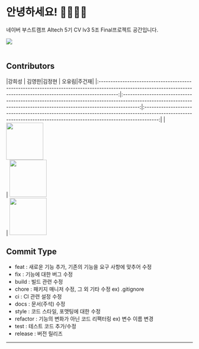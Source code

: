 # 안녕하세요! 👨‍👨‍👦‍👦

네이버 부스트캠프 AItech 5기 CV lv3 5조 Final프로젝트 공간입니다.

<img src="https://i.ibb.co/tD3GMWq/2.png"><br /><br />



## Contributors

|강희성 |                                                  김영한|김정현 |                                                  오유림|주건재|
|:--------------------------------------------------------------------------------------------------------------------------------------------------------------------:|:-------------------------------------------------------------------------------------------------------------------------------------------------------------------:|:------------------------------------------------------------------------------------------------------------------------------------------------------------------:|
| [<img src="https://avatars.githubusercontent.com/u/90888774?v=4" alt="" style="width:100px;100px;">](https://github.com/atom1905h) <br/> | [<img src="https://avatars.githubusercontent.com/u/50921080?v=4" alt="" style="width:100px;100px;">](https://github.com/dkdlel6887) <br/> | [<img src="https://avatars.githubusercontent.com/u/114405449?v=4" alt="" style="width:100px;100px;">](https://github.com/Jhyuny) <br/>


## Commit Type
- feat : 새로운 기능 추가, 기존의 기능을 요구 사항에 맞추어 수정
- fix : 기능에 대한 버그 수정
- build : 빌드 관련 수정
- chore : 패키지 매니저 수정, 그 외 기타 수정 ex) .gitignore
- ci : CI 관련 설정 수정
- docs : 문서(주석) 수정
- style : 코드 스타일, 포맷팅에 대한 수정
- refactor : 기능의 변화가 아닌 코드 리팩터링 ex) 변수 이름 변경
- test : 테스트 코드 추가/수정
- release : 버전 릴리즈
--------------
